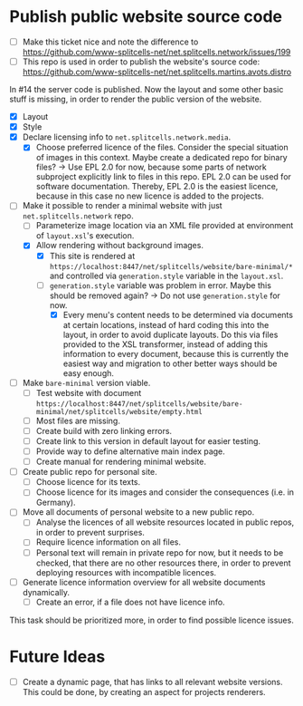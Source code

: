 # Publish public website source code
- [ ] Make this ticket nice and note the difference to https://github.com/www-splitcells-net/net.splitcells.network/issues/199
- [ ] This repo is used in order to publish the website's source code: https://github.com/www-splitcells-net/net.splitcells.martins.avots.distro

In #14 the server code is published.
Now the layout and some other basic stuff is missing,
in order to render the public version of the website.

- [x] Layout
- [x] Style
- [x] Declare licensing info to `net.splitcells.network.media`.
    - [x] Choose preferred licence of the files. Consider the special situation of images in this context. Maybe create a dedicated repo for binary files? -> Use EPL 2.0 for now, because some parts of network subproject explicitly link to files in this repo. EPL 2.0 can be used for software documentation. Thereby, EPL 2.0 is the easiest licence, because in this case no new licence is added to the projects.
- [ ] Make it possible to render a minimal website with just `net.splitcells.network` repo.
    - [ ] Parameterize image location via an XML file provided at environment of `layout.xsl`'s execution.
    - [x] Allow rendering without background images.
        - [x] This site is rendered at `https://localhost:8447/net/splitcells/website/bare-minimal/*`
          and controlled via `generation.style` variable in the `layout.xsl`.
        - [ ] `generation.style` variable was problem in error. Maybe this should be removed again? -> Do not use `generation.style` for now.
            - [x] Every menu's content needs to be determined via documents at certain locations, instead of hard coding this into the layout, in order to avoid duplicate layouts. Do this via files provided to the XSL transformer, instead of adding this information to every document, because this is currently the easiest way and migration to other better ways should be easy enough.
- [ ] Make `bare-minimal` version viable.
    - [ ] Test website with document `https://localhost:8447/net/splitcells/website/bare-minimal/net/splitcells/website/empty.html`
    - [ ] Most files are missing.
    - [ ] Create build with zero linking errors.
    - [ ] Create link to this version in default layout for easier testing.
    - [ ] Provide way to define alternative main index page.
    - [ ] Create manual for rendering minimal website.
- [ ] Create public repo for personal site.
    - [ ] Choose licence for its texts.
    - [ ] Choose licence for its images and consider the consequences (i.e. in Germany).
- [ ] Move all documents of personal website to a new public repo.
    - [ ] Analyse the licences of all website resources located in public repos, in order to prevent surprises.
    - [ ] Require licence information on all files.
    - [ ] Personal text will remain in private repo for now, but it needs to be checked, that there are no other resources there,
      in order to prevent deploying resources with incompatible licences.
- [ ] Generate licence information overview for all website documents dynamically.
    - [ ] Create an error, if a file does not have licence info.

This task should be prioritized more, in order to find possible licence issues.

# Future Ideas
- [ ] Create a dynamic page, that has links to all relevant website versions. This could be done, by creating an aspect for projects renderers.
